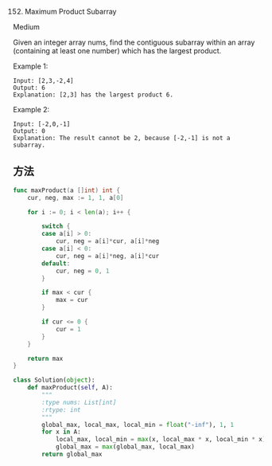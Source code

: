 152. Maximum Product Subarray


Medium


Given an integer array nums, find the contiguous subarray within an array (containing at least one number) which has the largest product.

Example 1:
```
Input: [2,3,-2,4]
Output: 6
Explanation: [2,3] has the largest product 6.
```


Example 2:

```
Input: [-2,0,-1]
Output: 0
Explanation: The result cannot be 2, because [-2,-1] is not a subarray.
```

## 方法

```go
func maxProduct(a []int) int {
    cur, neg, max := 1, 1, a[0]

	for i := 0; i < len(a); i++ {

		switch {
		case a[i] > 0:
			cur, neg = a[i]*cur, a[i]*neg
		case a[i] < 0:
			cur, neg = a[i]*neg, a[i]*cur
		default:
			cur, neg = 0, 1
		}

		if max < cur {
			max = cur
		}

		if cur <= 0 {
			cur = 1
		}
	}

	return max
}
```



```python
class Solution(object):
    def maxProduct(self, A):
        """
        :type nums: List[int]
        :rtype: int
        """
        global_max, local_max, local_min = float("-inf"), 1, 1
        for x in A:
            local_max, local_min = max(x, local_max * x, local_min * x), min(x, local_max * x, local_min * x)
            global_max = max(global_max, local_max)
        return global_max
```